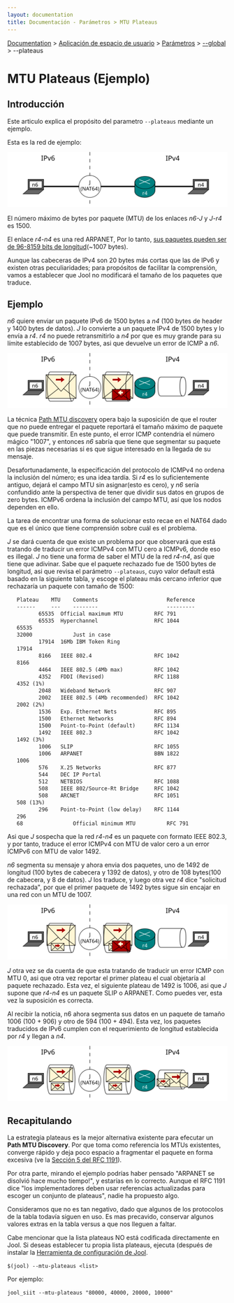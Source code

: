```yaml
---
layout: documentation
title: Documentación - Parámetros > MTU Plateaus
---
```


[Documentation](esp-doc-index.html) > [Aplicación de espacio de usuario](esp-doc-index.html#aplicacin-de-espacio-de-usuario) > [Parámetros](esp-usr-flags.html) > [\--global](esp-usr-flags-global.html) > \--plateaus

# MTU Plateaus (Ejemplo)

## Introducción

Este articulo explica el propósito del parametro `--plateaus` mediante un ejemplo.


Esta es la red de ejemplo:

![Fig.1 - Red](images/plateaus-network.svg)

El número máximo de bytes por paquete (MTU) de los enlaces _n6-J_ y _J-r4_ es 1500.

El enlace _r4-n4_ es una red ARPANET, Por lo tanto, [sus paquetes pueden ser de 96-8159 bits de longitud](https://en.wikipedia.org/wiki/BBN_Report_1822)(~1007 bytes).

Aunque las cabeceras de IPv4 son 20 bytes más cortas que las de IPv6 y existen otras peculiaridades; para propósitos de facilitar la comprensión, vamos a establecer que Jool no modificará el tamaño de los paquetes que traduce. 

## Ejemplo

_n6_ quiere enviar un paquete IPv6 de 1500 bytes a _n4_ (100 bytes de header y 1400 bytes de datos). _J_ lo convierte a un paquete IPv4 de 1500 bytes y lo envía a _r4_. _r4_ no puede retransmitirlo a _n4_ por que es muy grande para su límite establecido de 1007 bytes, asi que devuelve un error de ICMP a _n6_.

![Fig.2 - Intento 1](images/plateaus-attempt1.svg)

La técnica [Path MTU discovery](http://en.wikipedia.org/wiki/Path_MTU_Discovery) opera bajo la suposición de que el router que no puede entregar el paquete reportará el tamaño máximo de paquete que puede transmitir. En este punto, el error ICMP contendria el número mágico "1007", y entonces _n6_ sabría que tiene que segmentar su paquete en las piezas necesarias si es que sigue interesado en la llegada de su mensaje.

Desafortunadamente, la especificación del protocolo de ICMPv4 no ordena la inclusión del número; es una idea tardía. Si _r4_ es lo suficientemente antiguo, dejará el campo MTU sin asignar(esto es cero), y _n6_ sería confundido ante la perspectiva de tener que dividir sus datos en grupos de zero bytes. ICMPv6 ordena la inclusión del campo MTU, así que los nodos dependen en ello.

La tarea de encontrar una forma de solucionar esto recae en el NAT64 dado que es el único que tiene comprensión sobre cuál es el problema.

_J_ se dará cuenta de que existe un problema por que observará que está tratando de traducir un error ICMPv4 con MTU cero a ICMPv6, donde eso es illegal. _J_ no tiene una forma de saber el MTU de la red _r4-n4_, así que tiene que adivinar. Sabe que el paquete rechazado fue de 1500 bytes de longitud, asi que revisa el parámetro `--plateaus`, cuyo valor default está basado en la siguiente tabla, y escoge el plateau más cercano inferior que rechazaría un paquete con tamaño de 1500:

	   Plateau    MTU    Comments                      Reference
	   ------     ---    --------                      ---------
		      65535  Official maximum MTU          RFC 791
		      65535  Hyperchannel                  RFC 1044
	   65535
	   32000             Just in case
		      17914  16Mb IBM Token Ring
	   17914
		      8166   IEEE 802.4                    RFC 1042
	   8166
		      4464   IEEE 802.5 (4Mb max)          RFC 1042
		      4352   FDDI (Revised)                RFC 1188
	   4352 (1%)
		      2048   Wideband Network              RFC 907
		      2002   IEEE 802.5 (4Mb recommended)  RFC 1042
	   2002 (2%)
		      1536   Exp. Ethernet Nets            RFC 895
		      1500   Ethernet Networks             RFC 894
		      1500   Point-to-Point (default)      RFC 1134
		      1492   IEEE 802.3                    RFC 1042
	   1492 (3%)
		      1006   SLIP                          RFC 1055
		      1006   ARPANET                       BBN 1822
	   1006
		      576    X.25 Networks                 RFC 877
		      544    DEC IP Portal
		      512    NETBIOS                       RFC 1088
		      508    IEEE 802/Source-Rt Bridge     RFC 1042
		      508    ARCNET                        RFC 1051
	   508 (13%)
		      296    Point-to-Point (low delay)    RFC 1144
	   296
	   68                Official minimum MTU          RFC 791
       

Asi que _J_ sospecha que la red _r4-n4_ es un paquete con formato IEEE 802.3, y por tanto, traduce el error ICMPv4 con MTU de valor cero a un error ICMPv6 con MTU de valor 1492.

_n6_ segmenta su mensaje y ahora envia dos paquetes, uno de 1492 de longitud (100 bytes de cabecera y 1392 de datos), y otro de 108 bytes(100 de cabecera, y 8 de datos). _J_ los traduce, y luego otra vez _r4_ dice "solicitud rechazada", por que el primer paquete de 1492 bytes sigue sin encajar en una red con un MTU de 1007.

![Fig.3 - Intento 2](images/plateaus-attempt2.svg)

_J_ otra vez se da cuenta de que esta tratando de traducir un error ICMP con MTU 0, asi que otra vez reportar el primer plateau el cual objetaría al paquete rechazado. Esta vez, el siguiente plateau de 1492 is 1006, asi que _J_ supone que _r4-n4_ es un paquete SLIP o ARPANET. Como puedes ver, esta vez la suposición es correcta.

Al recibir la noticia, n6 ahora segmenta sus datos en un paquete de tamaño 1006 (100 + 906) y otro de 594 (100 + 494). Esta vez, los paquetes traducidos de IPv6 cumplen con el requerimiento de longitud establecida por _r4_ y llegan a _n4_.


![Fig.4 - Intento 3](images/plateaus-attempt3.svg)

## Recapitulando

La estrategia plateaus es la mejor alternativa existente para efecutar un **Path MTU Discovery**. Por que toma como referencia los MTUs existentes, converge rápido y deja poco espacio a fragmentar el paquete en forma excesiva (ve la [Sección 5 del RFC 1191](http://tools.ietf.org/html/rfc1191#section-5")).

Por otra parte, mirando el ejemplo podrías haber pensado "ARPANET se disolvió hace mucho tiempo!", y estarías en lo correcto. Aunque el RFC 1191 dice "los implementadores deben usar referencias actualizadas para escoger un conjunto de plateaus", nadie ha propuesto algo.

Consideramos que no es tan negativo, dado que algunos de los protocolos de la tabla todavía siguen en uso. Es mas precavido, conservar algunos valores extras en la tabla versus a que nos lleguen a faltar.

Cabe mencionar que la lista plateaus NO está codificada directamente en Jool. Si deseas establecer tu propia lista plateaus, ejecuta (después de instalar la [Herramienta de configuración de Jool](esp-usr-install.html).

	$(jool) --mtu-plateaus <list>

Por ejemplo:

	jool_siit --mtu-plateaus "80000, 40000, 20000, 10000"
